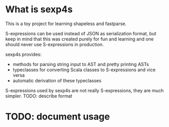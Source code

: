 # What is sexp4s 

This is a toy project for learning shapeless and fastparse.

S-expressions can be used instead of JSON as serialization format,
but keep in mind that this was created purely for fun and learning and one should never use S-expressions in production.

sexp4s provides:
- methods for parsing string input to AST and pretty printing ASTs
- typeclasses for converting Scala classes to S-expressions and vice versa
- automatic derivation of these typeclasses

S-expressions used by sexp4s are not really S-expressions, they are much simpler.
TODO: describe format

# TODO: document usage

